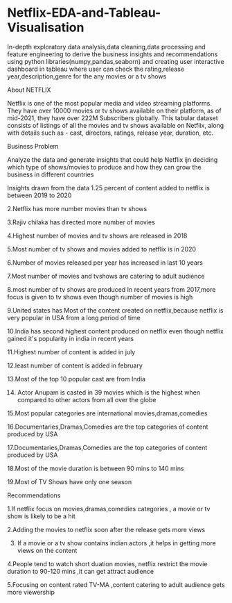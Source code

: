 # Netflix-EDA-and-Tableau-Visualisation

In-depth exploratory data analysis,data cleaning,data processing and feature engineering to derive the business insights and recommendations using python libraries(numpy,pandas,seaborn) and creating user interactive dashboard in tableau where user can check the rating,release year,description,genre for the any movies or a tv shows


About NETFLIX

Netflix is one of the most popular media and video streaming platforms. They have over 10000 movies or tv shows available on their platform, as of mid-2021, they have over 222M Subscribers globally. This tabular dataset consists of listings of all the movies and tv shows available on Netflix, along with details such as - cast, directors, ratings, release year, duration, etc.

Business Problem

Analyze the data and generate insights that could help Netflix ijn deciding which type of shows/movies to produce and how they can grow the business in different 
countries


Insights drawn from the data
1.25 percent of content added to netflix is between 2019 to 2020

2.Netflix has more number movies than tv shows

3.Rajiv chilaka has directed more number of movies

4.Highest number of movies and tv shows are released in 2018

5.Most number of tv shows and movies added to netflix is in 2020

6.Number of movies released per year has increased in last 10 years

7.Most number of movies and tvshows are catering to adult audience

8.most number of tv shows are produced In recent years from 2017,more focus is given to tv shows even though number of movies is high

9.United states has Most of the content created on netflix,because netflix is very popular in USA from a long period of time

10.India has second highest content produced on netflix even though netflix gained it's popularity in india in recent years

11.Highest number of content is added in july

12.least number of content is added in february

13.Most of the top 10 popular cast are from India

14. Actor Anupam is casted in 39 movies which is the highest when compared to other actors from all over the globe

15.Most popular categories are international movies,dramas,comedies

16.Documentaries,Dramas,Comedies are the top categories of content produced by USA

17.Documentaries,Dramas,Comedies are the top categories of content produced by USA

18.Most of the movie duration is between 90 mins to 140 mins

19.Most of TV Shows have only one season



Recommendations

1.If netflix focus on movies,dramas,comedies categories , a movie or tv show is likely to be a hit

2.Adding the movies to netflix soon after the release gets more views

3. If a movie or a tv show contains indian actors ,it helps in getting more views on the content

4.People tend to watch short duation movies, netflix restrict the movie duration to 90-120 mins ,it can get attract audience

5.Focusing on content rated TV-MA ,content catering to adult audience  gets more viewership


